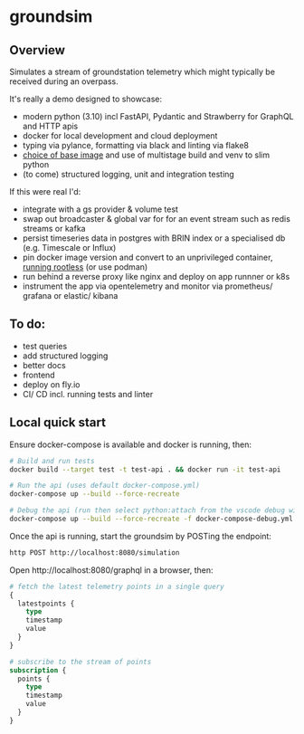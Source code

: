 # groundsim

## Overview

Simulates a stream of groundstation telemetry which might typically be received during an overpass.

It's really a demo designed to showcase:

- modern python (3.10) incl FastAPI, Pydantic and Strawberry for GraphQL and HTTP apis
- docker for local development and cloud deployment
- typing via pylance, formatting via black and linting via flake8
- [choice of base image](https://pythonspeed.com/articles/base-image-python-docker-images/) and use of multistage build and venv to slim python
- (to come) structured logging, unit and integration testing

If this were real I'd:

- integrate with a gs provider & volume test
- swap out broadcaster & global var for for an event stream such as redis streams or kafka
- persist timeseries data in postgres with BRIN index or a specialised db (e.g. Timescale or Influx)
- pin docker image version and convert to an unprivileged container, [running rootless](https://docs.docker.com/engine/security/rootless/) (or use podman)
- run behind a reverse proxy like nginx and deploy on app runnner or k8s
- instrument the app via opentelemetry and monitor via prometheus/ grafana or elastic/ kibana

## To do:

- test queries
- add structured logging
- better docs
- frontend
- deploy on fly.io
- CI/ CD incl. running tests and linter

## Local quick start

Ensure docker-compose is available and docker is running, then:

```sh
# Build and run tests
docker build --target test -t test-api . && docker run -it test-api

# Run the api (uses default docker-compose.yml)
docker-compose up --build --force-recreate

# Debug the api (run then select python:attach from the vscode debug window)
docker-compose up --build --force-recreate -f docker-compose-debug.yml
```

Once the api is running, start the groundsim by POSTing the endpoint:

```sh
http POST http://localhost:8080/simulation
```

Open http://localhost:8080/graphql in a browser, then:

```graphql
# fetch the latest telemetry points in a single query
{
  latestpoints {
    type
    timestamp
    value
  }
}

# subscribe to the stream of points
subscription {
  points {
    type
    timestamp
    value
  }
}
```
